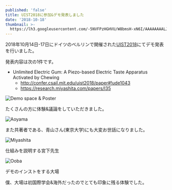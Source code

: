 ```yaml
---
published: 'false'
title: UIST2018に参加&デモ発表しました
date: '2018-10-18'
thumbnail: >-
  https://lh3.googleusercontent.com/-5NVFPzHGHVU/W8bmsH-xN6I/AAAAAAAALJ8/VpzjCYcpzfINZGS2dysJkLay5-eslDm7ACE0YCw/DpkMOzOXgAAoVDj.jpg
---
```

2018年10月14日-17日にドイツのベルリンで開催された[UIST2018](https://uist.acm.org/uist2018/)にてデモ発表を行いました。

発表内容は次の1件です。

* Unlimited Electric Gum: A Piezo-based Electric Taste Apparatus Activated by Chewing
  * <http://confer.csail.mit.edu/uist2018/paper#!ude1043>
  * <https://research.miyashita.com/papers/I35>

![Demo space & Poster](https://lh3.googleusercontent.com/-_6ysguPhuLE/W8bmsKXxzAI/AAAAAAAALJ8/UMnb74Xnlh8ENhXXGkWmH8Hg8RgZQrC8gCE0YCw/DpjXAScXgAAIDDQ.jpg)

たくさんの方に体験&議論をしていただきました。

![Aoyama](https://lh3.googleusercontent.com/-At1oXGQBMQQ/W8bmsBSc8NI/AAAAAAAALJ8/RSkeIFU9LHcuaOlFzd3jzP-Gfj71qGm8QCE0YCw/DpkMNZiWsAEj6cC.jpg)

また共著者である、青山さん(東京大学)にも大変お世話になりました。

![Miyashita](https://lh3.googleusercontent.com/-d9aFdSEiZ2g/W8bs_dvk-hI/AAAAAAAALKc/Qf6PA-qUZSw3k4hYH7jqZaZ_gzIhaWKYwCE0YCw/20181015_183744.jpg)

仕組みを説明する宮下先生

![Ooba](https://lh3.googleusercontent.com/-5NVFPzHGHVU/W8bmsH-xN6I/AAAAAAAALJ8/VpzjCYcpzfINZGS2dysJkLay5-eslDm7ACE0YCw/DpkMOzOXgAAoVDj.jpg)

デモのインストをする大場



僕、大場は初国際学会&海外だったのでとても印象に残る体験でした。
